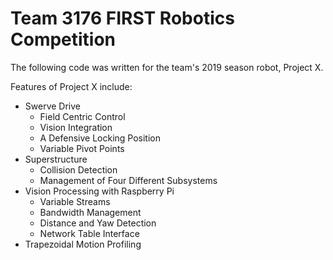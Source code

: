 # Team 3176 FIRST Robotics Competition

The following code was written for the team's 2019 season robot, Project X. 

Features of Project X include: 

- Swerve Drive
   - Field Centric Control 
   - Vision Integration
   - A Defensive Locking Position
   - Variable Pivot Points
- Superstructure
   - Collision Detection 
   - Management of Four Different Subsystems
- Vision Processing with Raspberry Pi
   - Variable Streams
   - Bandwidth Management
   - Distance and Yaw Detection
   - Network Table Interface
- Trapezoidal Motion Profiling 
 
   
